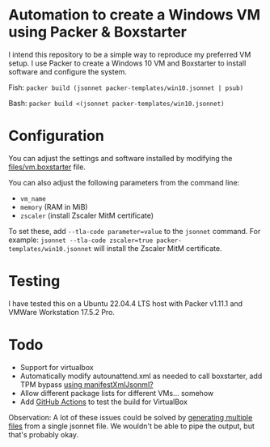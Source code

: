 # Automation to create a Windows VM using Packer & Boxstarter

I intend this repository to be a simple way to reproduce my preferred VM setup.
I use Packer to create a Windows 10 VM and Boxstarter to install software and
configure the system.

Fish: `packer build (jsonnet packer-templates/win10.jsonnet | psub)`

Bash: `packer build <(jsonnet packer-templates/win10.jsonnet)`

# Configuration

You can adjust the settings and software installed by modifying the
[files/vm.boxstarter](files/vm.boxstarter) file.

You can also adjust the following parameters from the command line:
* `vm_name`
* `memory` (RAM in MiB)
* `zscaler` (install Zscaler MitM certificate)

To set these, add `--tla-code parameter=value` to the `jsonnet` command.  For
example: `jsonnet --tla-code zscaler=true packer-templates/win10.jsonnet` will
install the Zscaler MitM certificate.

# Testing

I have tested this on a Ubuntu 22.04.4 LTS host with Packer v1.11.1 and VMWare
Workstation 17.5.2 Pro.

# Todo

* Support for virtualbox
* Automatically modify autounattend.xml as needed to call boxstarter, add TPM bypass [using manifestXmlJsonml?](https://jsonnet.org/ref/stdlib.html)
* Allow different package lists for different VMs... somehow
* Add [GitHub Actions](https://github.com/jonashackt/vagrant-github-actions) to test the build for VirtualBox

Observation: A lot of these issues could be solved by [generating multiple
files](https://jsonnet.org/learning/getting_started.html) from a single jsonnet
file.  We wouldn't be able to pipe the output, but that's probably okay.